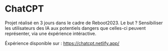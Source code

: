 ﻿# ChatCPT
 
Projet réalisé en 3 jours dans le cadre de Reboot2023.
Le but ? Sensibiliser les utilisateurs des IA aux potentiels dangers que celles-ci peuvent représenter, via une éxpérience intéractive.

Éxpérience disponible sur : https://chatcpt.netlify.app/

 

